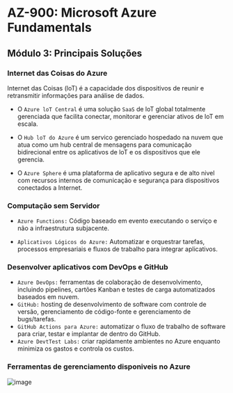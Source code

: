 # AZ-900: Microsoft Azure Fundamentals

## Módulo 3: Principais Soluções

### Internet das Coisas do Azure

Internet das Coisas (loT) é a capacidade dos dispositivos de reunir e retransmitir informações para análise de dados.

  - O `Azure loT Central` é uma solução `SaaS` de loT global totalmente gerenciada que facilita conectar, monitorar e gerenciar ativos de loT em escala.

  - O `Hub loT do Azure` é um servico gerenciado hospedado na nuvem que atua como um hub central de mensagens para comunicação bidirecional entre os aplicativos de loT e os dispositivos que ele gerencia.
  
  - O `Azure Sphere` é uma plataforma de aplicativo segura e de alto nivel com recursos internos de comunicação e segurança para dispositivos conectados a Internet.

### Computação sem Servidor

- `Azure Functions:` Código baseado em evento executando o serviço e não a infraestrutura subjacente.

- `Aplicativos Lógicos do Azure:` Automatizar e orquestrar tarefas, processos empresariais e fluxos de trabalho para integrar aplicativos.

### Desenvolver aplicativos com DevOps e GitHub

- `Azure DevOps:` ferramentas de colaboração de desenvolvimento, incluindo pipelines, cartões Kanban e testes de carga automatizados baseados em nuvem.
- `GitHub:` hosting de desenvolvimento de software com controle de versão, gerenciamento de código-fonte e gerenciamento de bugs/tarefas.
- `GitHub Actions para Azure:` automatizar o fluxo de trabalho de software para criar, testar e implantar de dentro do GitHub.
- `Azure DevtTest Labs:` criar rapidamente ambientes no Azure enquanto minimiza os gastos e controla os custos.

### Ferramentas de gerenciamento disponiveis no Azure

![image](https://user-images.githubusercontent.com/86172286/194196823-e27cbb9a-e796-4f22-a9ab-57e016b902e0.png)
